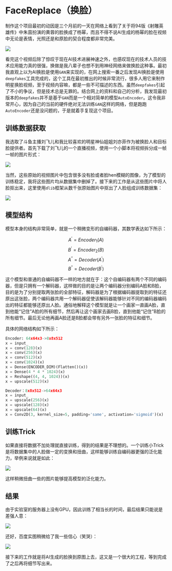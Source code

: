 # FaceReplace（换脸）

制作这个项目最初的动因是三个月前的一天在网络上看到了关于将94版《射雕英雄传》中朱茵扮演的黄蓉的脸换成了杨幂，而且不得不说AI生成的杨幂的脸在视频中无论是表情，光照还是和原脸的契合程度都非常完美。

![](https://github.com/yhswjtuILMARE/Machine-Learning-Study-Notes/blob/master/pics/fr-3.jpg)

看完这个视频后除了惊叹于现在AI技术进展神速之外，也感叹现在的技术人员的技术应用能力真的很强，换做是我八辈子也想不到用神经网络来做换脸这种事。最初我直观上以为AI换脸是使用`GAN`来实现的，在网上搜索一番之后发现AI换脸是使用`deepfakes`工具完成的，这个工具在最初推出的时候非常流行，很多人用它来制作明星换脸视频，至于视频内容嘛，都是一些不可描述的东西。虽然`deepfakes`引起了不小的争议，但是技术总是无罪的。结合网上的资料和自己的分析，我发现最初版本的`deepfakes`并不是基于`GAN`而是一个相对简单的模型`AutoEncoder`。这令我非常开心，因为自己的当前的硬件绝对无法训练`GAN`这样的网络，但是跑跑`AutoEncoder`还是没问题的，于是就着手复现这个项目。

## 训练数据获取

我选取了斗鱼主播刘飞儿和我比较喜欢的明星神仙姐姐刘亦菲作为被换脸人和目标脸提供者。首先下载了刘飞儿的一个直播视频，使用一个小脚本将视频拆分成一帧一帧的图片形式：

![](https://github.com/yhswjtuILMARE/Machine-Learning-Study-Notes/blob/master/pics/fr-2.jpg)

当然，这些原始的视频图片中包含很多没有脸或者脸hen模糊的图像，为了模型的训练稳定，我将这些图片均从数据集中删掉了。接下来的工作是从这些图片中将人脸抠出来，这里使用`dlib`框架从数千张原始图片中抠出了人脸组成训练数据集：

![](https://github.com/yhswjtuILMARE/Machine-Learning-Study-Notes/blob/master/pics/fr-4.jpg)

## 模型结构

模型本身的结构非常简单，就是一个稍微变形的自编码器，其数学表达如下所示：

$$A^{'}=Encoder_{1}(A)$$
$$B^{'}=Encoder_{2}(B)$$
$$A^{''}=Decoder(A^{'})$$
$$B^{''}=Decoder(B^{'})$$

这个模型和普通的自编码器不一样的地方就在于：这个自编码器有两个不同的编码器，但是只拥有一个解码器，这样做的目的是让两个编码器分别编码A脸和B脸，目的是为了分别提取两张脸的全部特征，解码器是为了根据编码器提取到的特征还原出这张脸，两个编码器共用一个解码器促使该解码器能够针对不同的编码器编码出的特征都能够还原出人脸。通俗地解释这个模型就是让一个画家一直画A脸，直到他能“记住”A脸的所有细节，然后再让这个画家去画B脸，直到他能“记住”B脸的所有细节。最后无论他再画A脸还是B脸都会带有另外一张脸的特征和细节。

具体的网络结构如下所示：

```Python
Encoder: 64x64x3->8x8x512
x = input_
x = conv(128)(x)
x = conv(256)(x)
x = conv(512)(x)
x = conv(1024)(x)
x = Dense(ENCODER_DIM)(Flatten()(x))
x = Dense(4 * 4 * 1024)(x)
x = Reshape((4, 4, 1024))(x)
x = upscale(512)(x)

Decoder：8x8x512->64x64x3
x = input_
x = upscale(256)(x)
x = upscale(128)(x)
x = upscale(64)(x)
x = Conv2D(3, kernel_size=5, padding='same', activation='sigmoid')(x)
```

## 训练Trick

如果直接将数据不加处理就直接训练，得到的结果是不理想的。一个训练小Trick是将数据集中的人脸做一定的变换和扭曲，这样能够训练自编码器更强的泛化能力，举例来说就是如此：

![](https://github.com/yhswjtuILMARE/Machine-Learning-Study-Notes/blob/master/pics/fr-7.jpg)

这样稍微扭曲一些的图片能够提高模型的泛化能力。

## 结果

由于实验室的服务器上没有GPU，因此训练了相当长的时间，最后结果只能说是差强人意：

![](https://github.com/yhswjtuILMARE/Machine-Learning-Study-Notes/blob/master/pics/fr-8.jpg)

还好，百度实图稍微给了我一些信心（笑哭）：

![](https://github.com/yhswjtuILMARE/Machine-Learning-Study-Notes/blob/master/pics/fr-9.jpg)

接下来的工作就是将AI生成的脸换到原图上去，这又是一个很大的工程，等到完成了之后再将细节写出来。